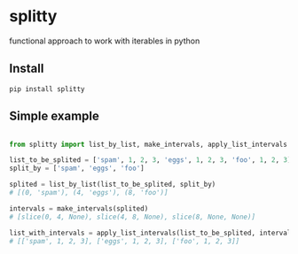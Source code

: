 # splitty
functional approach to work with iterables in python

## Install
`pip install splitty`

## Simple example
```python

from splitty import list_by_list, make_intervals, apply_list_intervals

list_to_be_splited = ['spam', 1, 2, 3, 'eggs', 1, 2, 3, 'foo', 1, 2, 3]
split_by = ['spam', 'eggs', 'foo']

splited = list_by_list(list_to_be_splited, split_by)
# [(0, 'spam'), (4, 'eggs'), (8, 'foo')]

intervals = make_intervals(splited)
# [slice(0, 4, None), slice(4, 8, None), slice(8, None, None)]

list_with_intervals = apply_list_intervals(list_to_be_splited, intervals)
# [['spam', 1, 2, 3], ['eggs', 1, 2, 3], ['foo', 1, 2, 3]]
```

